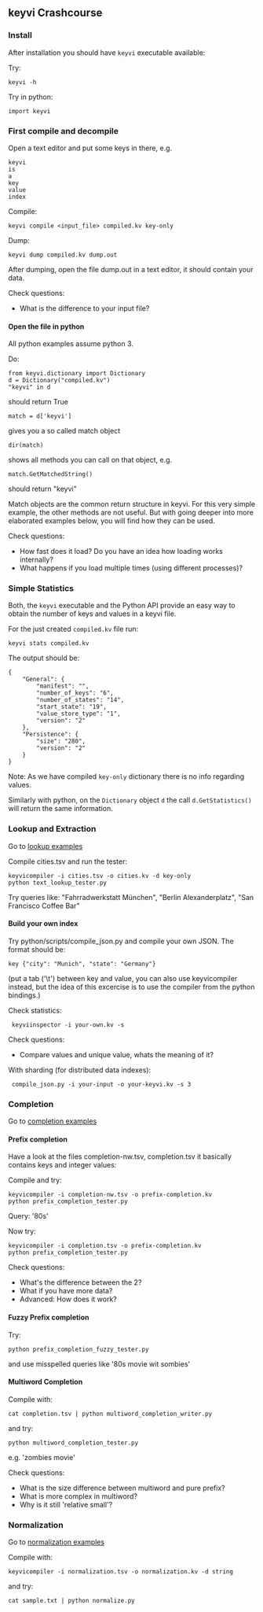 ## keyvi Crashcourse

### Install

After installation you should have `keyvi` executable available:

Try:

    keyvi -h
    
Try in python:
    
    import keyvi
    
### First compile and decompile

Open a text editor and put some keys in there, e.g.
    
    keyvi
    is
    a
    key
    value
    index
    
Compile:

    keyvi compile <input_file> compiled.kv key-only
    
Dump:
    
    keyvi dump compiled.kv dump.out

After dumping, open the file dump.out in a text editor, it should contain your data. 

Check questions:
 * What is the difference to your input file?
 
#### Open the file in python

All python examples assume python 3.

Do:

    from keyvi.dictionary import Dictionary
    d = Dictionary("compiled.kv")
    "keyvi" in d
    
should return True
    
    match = d['keyvi']

gives you a so called match object
    
    dir(match)
 
shows all methods you can call on that object, e.g.

    match.GetMatchedString()
 
should return "keyvi"

Match objects are the common return structure in keyvi. For this very simple example, the other methods are not useful. But with going deeper into more elaborated examples below, you will find how they can be used.
 
Check questions:

 * How fast does it load? Do you have an idea how loading works internally?
 * What happens if you load multiple times (using different processes)?

### Simple Statistics

Both, the `keyvi` executable and the Python API provide an easy way to obtain the number of keys and values in a keyvi file. 

For the just created `compiled.kv` file run:

    keyvi stats compiled.kv

The output should be:

```
{
    "General": {
        "manifest": "",
        "number_of_keys": "6",
        "number_of_states": "14",
        "start_state": "19",
        "value_store_type": "1",
        "version": "2"
    },
    "Persistence": {
        "size": "280",
        "version": "2"
    }
}
```

Note: As we have compiled `key-only` dictionary there is no info regarding values.

Similarly with python, on the `Dictionary` object `d` the call `d.GetStatistics()` will return the same information.

### Lookup and Extraction

Go to [lookup examples](/python/examples/lookup)

Compile cities.tsv and run the tester:
    
    keyvicompiler -i cities.tsv -o cities.kv -d key-only
    python text_lookup_tester.py

Try queries like: "Fahrradwerkstatt München", "Berlin Alexanderplatz", "San Francisco Coffee Bar"

#### Build your own index

Try python/scripts/compile_json.py and compile your own JSON. The format should be:

    key {"city": "Munich", "state": "Germany"}

(put a tab ('\t') between key and value, you can also use keyvicompiler instead, but the idea of this excercise is to use the compiler from the python bindings.)

Check statistics:


     keyviinspector -i your-own.kv -s


Check questions:

 * Compare values and unique value, whats the meaning of it?

     
With sharding (for distributed data indexes):

     compile_json.py -i your-input -o your-keyvi.kv -s 3

### Completion


Go to [completion examples](/python/examples/completion)

#### Prefix completion

Have a look at the files completion-nw.tsv, completion.tsv it basically contains keys and integer values:

Compile and try:

    keyvicompiler -i completion-nw.tsv -o prefix-completion.kv
    python prefix_completion_tester.py

Query: '80s'
 
Now try:    

    keyvicompiler -i completion.tsv -o prefix-completion.kv
    python prefix_completion_tester.py

Check questions:
 
 * What's the difference between the 2?
 * What if you have more data?
 * Advanced: How does it work?

#### Fuzzy Prefix completion

Try:

    python prefix_completion_fuzzy_tester.py
    
and use misspelled queries like '80s movie wit sombies'

#### Multiword Completion

Compile with:

    cat completion.tsv | python multiword_completion_writer.py
    
and try:

    python multiword_completion_tester.py
    
e.g. 'zombies movie'

Check questions:

 * What is the size difference between multiword and pure prefix?
 * What is more complex in multiword?
 * Why is it still 'relative small'?

### Normalization

Go to [normalization examples](/python/examples/normalization)

Compile with:

    keyvicompiler -i normalization.tsv -o normalization.kv -d string
    
and try:

    cat sample.txt | python normalize.py
    

